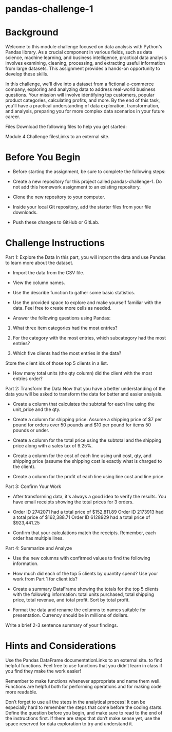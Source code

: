 # pandas-challenge-1

# Background
Welcome to this module challenge focused on data analysis with Python's Pandas library. As a crucial component in various fields, such as data science, machine learning, and business intelligence, practical data analysis involves examining, cleaning, processing, and extracting useful information from large datasets. This assignment provides a hands-on opportunity to develop these skills.

In this challenge, we'll dive into a dataset from a fictional e-commerce company, exploring and analyzing data to address real-world business questions. Your mission will involve identifying top customers, popular product categories, calculating profits, and more. By the end of this task, you'll have a practical understanding of data exploration, transformation, and analysis, preparing you for more complex data scenarios in your future career.

Files
Download the following files to help you get started:

Module 4 Challenge filesLinks to an external site.

# Before You Begin
- Before starting the assignment, be sure to complete the following steps:

- Create a new repository for this project called pandas-challenge-1. Do not add this homework assignment to an existing repository.

- Clone the new repository to your computer.

- Inside your local Git repository, add the starter files from your file downloads.

- Push these changes to GitHub or GitLab.

# Challenge Instructions
Part 1: Explore the Data
In this part, you will import the data and use Pandas to learn more about the dataset.

- Import the data from the CSV file.

- View the column names.

- Use the describe function to gather some basic statistics.

- Use the provided space to explore and make yourself familiar with the data. Feel free to create more cells as needed.

- Answer the following questions using Pandas:

1. What three item categories had the most entries?

2. For the category with the most entries, which subcategory had the most entries?

3. Which five clients had the most entries in the data?

Store the client ids of those top 5 clients in a list.
- How many total units (the qty column) did the client with the most entries order?

Part 2: Transform the Data
Now that you have a better understanding of the data you will be asked to transform the data for better and easier analysis.

- Create a column that calculates the subtotal for each line using the unit_price and the qty.

- Create a column for shipping price. Assume a shipping price of $7 per pound for orders over 50 pounds and $10 per pound for items 50 pounds or under.

- Create a column for the total price using the subtotal and the shipping price along with a sales tax of 9.25%.

- Create a column for the cost of each line using unit cost, qty, and shipping price (assume the shipping cost is exactly what is charged to the client).

- Create a column for the profit of each line using line cost and line price.

Part 3: Confirm Your Work
- After transforming data, it's always a good idea to verify the results. You have email receipts showing the total prices for 3 orders.

- Order ID 2742071 had a total price of $152,811.89 Order ID 2173913 had a total price of $162,388.71 Order ID 6128929 had a total price of $923,441.25

- Confirm that your calculations match the receipts. Remember, each order has multiple lines.

Part 4: Summarize and Analyze
- Use the new columns with confirmed values to find the following information.

- How much did each of the top 5 clients by quantity spend? Use your work from Part 1 for client ids?

- Create a summary DataFrame showing the totals for the top 5 clients with the following information: total units purchased, total shipping price, total revenue, and total profit. Sort by total profit.

- Format the data and rename the columns to names suitable for presentation. Currency should be in millions of dollars.

Write a brief 2-3 sentence summary of your findings.

# Hints and Considerations
Use the Pandas DataFrame documentationLinks to an external site. to find helpful functions. Feel free to use functions that you didn’t learn in class if you find they make the work easier!

Remember to make functions whenever appropriate and name them well. Functions are helpful both for performing operations and for making code more readable.

Don’t forget to use all the steps in the analytical process! It can be especially hard to remember the steps that come before the coding starts. Define the question before you begin, and make sure to read to the end of the instructions first. If there are steps that don’t make sense yet, use the space reserved for data exploration to try and understand it.